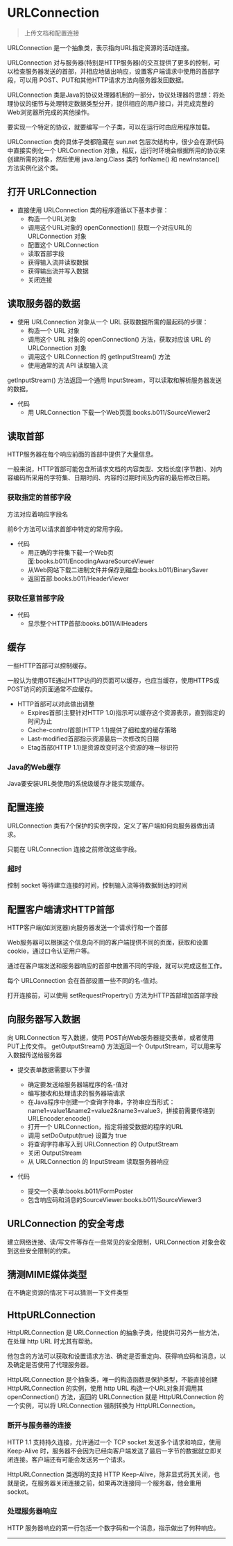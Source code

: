 #   URLConnection

>   上传文档和配置连接

URLConnection 是一个抽象类，表示指向URL指定资源的活动连接。


URLConnection 对与服务器(特别是HTTP服务器)的交互提供了更多的控制，可以检查服务器发送的首部，并相应地做出响应，设置客户端请求中使用的首部字段，可以用 POST、PUT和其他HTTP请求方法向服务器发回数据。

URLConnection 类是Java的协议处理器机制的一部分，协议处理器的思想：将处理协议的细节与处理特定数据类型分开，提供相应的用户接口，并完成完整的Web浏览器所完成的其他操作。

要实现一个特定的协议，就要编写一个子类，可以在运行时由应用程序加载。

URLConnection 类的具体子类都隐藏在 sun.net 包层次结构中，很少会在源代码中直接实例化一个 URLConnection 对象，相反，运行时环境会根据所用的协议来创建所需的对象，然后使用 java.lang.Class 类的 forName() 和 newInstance() 方法实例化这个类。

##  打开 URLConnection

-   直接使用 URLConnection 类的程序遵循以下基本步骤：
    -   构造一个URL对象
    -   调用这个URL对象的 openConnection() 获取一个对应URL的 URLConnection 对象
    -   配置这个 URLConnection
    -   读取首部字段
    -   获得输入流并读取数据
    -   获得输出流并写入数据
    -   关闭连接

##  读取服务器的数据

-   使用 URLConnection 对象从一个 URL 获取数据所需的最起码的步骤：
    -   构造一个 URL 对象
    -   调用这个 URL 对象的 openConnection() 方法，获取对应该 URL 的 URLConnection 对象
    -   调用这个 URLConnection 的 getInputStream() 方法
    -   使用通常的流 API 读取输入流

getInputStream() 方法返回一个通用 InputStream，可以读取和解析服务器发送的数据。

-   代码
    -   用 URLConnection 下载一个Web页面:books.b011/SourceViewer2

##  读取首部

HTTP服务器在每个响应前面的首部中提供了大量信息。

一般来说，HTTP首部可能包含所请求文档的内容类型、文档长度(字节数)、对内容编码所采用的字符集、日期时间、内容的过期时间及内容的最后修改日期。

### 获取指定的首部字段

方法对应着响应字段名

前6个方法可以请求首部中特定的常用字段。

-   代码
    -   用正确的字符集下载一个Web页面:books.b011/EncodingAwareSourceViewer
    -   从Web网站下载二进制文件并保存到磁盘:books.b011/BinarySaver
    -   返回首部:books.b011/HeaderViewer

### 获取任意首部字段

-   代码
    -   显示整个HTTP首部:books.b011/AllHeaders

##  缓存

一些HTTP首部可以控制缓存。

一般认为使用GTE通过HTTP访问的页面可以缓存，也应当缓存，使用HTTPS或POST访问的页面通常不应缓存。

-   HTTP首部可以对此做出调整
    -   Expires首部(主要针对HTTP 1.0)指示可以缓存这个资源表示，直到指定的时间为止
    -   Cache-control首部(HTTP 1.1)提供了细粒度的缓存策略
    -   Last-modified首部指示资源最后一次修改的日期
    -   Etag首部(HTTP 1.1)是资源改变时这个资源的唯一标识符

### Java的Web缓存

Java要安装URL类使用的系统级缓存才能实现缓存。

##  配置连接

URLConnection 类有7个保护的实例字段，定义了客户端如何向服务器做出请求。

只能在 URLConnection 连接之前修改这些字段。

### 超时

控制 socket 等待建立连接的时间，控制输入流等待数据到达的时间

##  配置客户端请求HTTP首部

HTTP客户端(如浏览器)向服务器发送一个请求行和一个首部

Web服务器可以根据这个信息向不同的客户端提供不同的页面，获取和设置cookie，通过口令认证用户等。

通过在客户端发送和服务器响应的首部中放置不同的字段，就可以完成这些工作。

每个 URLConnection 会在首部设置一些不同的名-值对。

打开连接前，可以使用 setRequestPropertry() 方法为HTTP首部增加首部字段

##  向服务器写入数据

向 URLConnection 写入数据，使用 POST向Web服务器提交表单，或者使用PUT上传文件。 getOutputStream() 方法返回一个 OutputStream，可以用来写入数据传送给服务器

-   提交表单数据需要以下步骤
    -   确定要发送给服务器端程序的名-值对
    -   编写接收和处理请求的服务器端请求
    -   在Java程序中创建一个查询字符串，字符串应当形式： name1=value1&name2=value2&name3=value3，拼接前需要传递到 URLEncoder.encode()
    -   打开一个 URLConnection，指定将接受数据的程序的URL
    -   调用 setDoOutput(true) 设置为 true
    -   将查询字符串写入到 URLConnection 的 OutputStream
    -   关闭 OutputStream
    -   从 URLConnection 的 InputStream 读取服务器响应

-   代码
    -   提交一个表单:books.b011/FormPoster
    -   包含响应码和消息的SourceViewer:books.b011/SourceViewer3

##  URLConnection 的安全考虑

建立网络连接、读/写文件等存在一些常见的安全限制，URLConnection 对象会收到这些安全限制的约束。 


##  猜测MIME媒体类型

在不确定资源的情况下可以猜测一下文件类型

##  HttpURLConnection

HttpURLConnection 是 URLConnection 的抽象子类，他提供可另外一些方法，在处理 http URL 时尤其有帮助。

他包含的方法可以获取和设置请求方法、确定是否重定向、获得响应码和消息，以及确定是否使用了代理服务器。

HttpURLConnection 是个抽象类，唯一的构造函数是保护类型，不能直接创建 HttpURLConnection 的实例，使用 http URL 构造一个URL对象并调用其 openConnection() 方法，返回的 URLConnection 就是 HttpURLConnection 的一个实例，可以将 URLConnection 强制转换为 HttpURLConnection。

### 断开与服务器的连接

HTTP 1.1 支持持久连接，允许通过一个 TCP socket 发送多个请求和响应，使用 Keep-Alive 时，服务器不会因为已经向客户端发送了最后一字节的数据就立即关闭连接。客户端还有可能会发送另一个请求。

HttpURLConnection 类透明的支持 HTTP Keep-Alive，除非显式将其关闭，也就是说，在服务器关闭连接之前，如果再次连接同一个服务器，他会重用 socket。

### 处理服务器响应

HTTP 服务器响应的第一行包括一个数字码和一个消息，指示做出了何种响应。


----